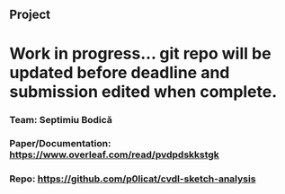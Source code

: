## Project

# Work in progress... git repo will be updated before deadline and submission edited when complete.

### Team: Septimiu Bodică

### Paper/Documentation: https://www.overleaf.com/read/pvdpdskkstgk

### Repo: https://github.com/p0licat/cvdl-sketch-analysis
